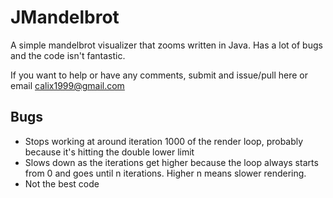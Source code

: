 # JMandelbrot
A simple mandelbrot visualizer that zooms written in Java. Has a lot of bugs and the code isn't fantastic.

If you want to help or have any comments, submit and issue/pull here or email calix1999@gmail.com

## Bugs
* Stops working at around iteration 1000 of the render loop, probably because it's hitting the double lower limit
* Slows down as the iterations get higher because the loop always starts from 0 and goes until n iterations. Higher n means slower rendering.
* Not the best code